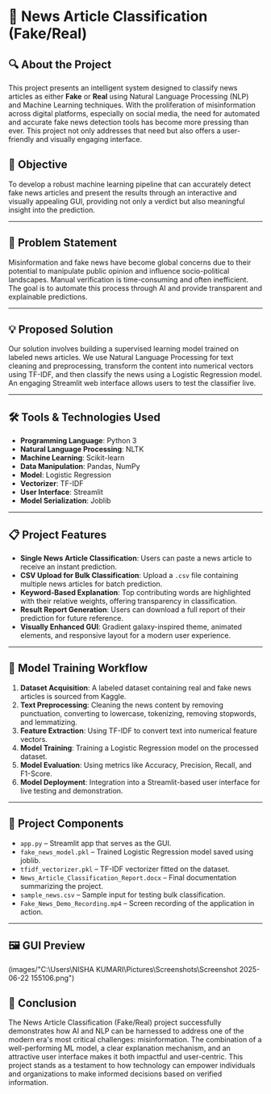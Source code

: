# 📰 News Article Classification (Fake/Real)

## 🔍 About the Project

This project presents an intelligent system designed to classify news articles as either **Fake** or **Real** using Natural Language Processing (NLP) and Machine Learning techniques. With the proliferation of misinformation across digital platforms, especially on social media, the need for automated and accurate fake news detection tools has become more pressing than ever. This project not only addresses that need but also offers a user-friendly and visually engaging interface.

## 🎯 Objective

To develop a robust machine learning pipeline that can accurately detect fake news articles and present the results through an interactive and visually appealing GUI, providing not only a verdict but also meaningful insight into the prediction.

---

## 🧠 Problem Statement

Misinformation and fake news have become global concerns due to their potential to manipulate public opinion and influence socio-political landscapes. Manual verification is time-consuming and often inefficient. The goal is to automate this process through AI and provide transparent and explainable predictions.

---

## 💡 Proposed Solution

Our solution involves building a supervised learning model trained on labeled news articles. We use Natural Language Processing for text cleaning and preprocessing, transform the content into numerical vectors using TF-IDF, and then classify the news using a Logistic Regression model. An engaging Streamlit web interface allows users to test the classifier live.

---

## 🛠️ Tools & Technologies Used

* **Programming Language**: Python 3
* **Natural Language Processing**: NLTK
* **Machine Learning**: Scikit-learn
* **Data Manipulation**: Pandas, NumPy
* **Model**: Logistic Regression
* **Vectorizer**: TF-IDF
* **User Interface**: Streamlit
* **Model Serialization**: Joblib

---

## 📋 Project Features

* **Single News Article Classification**: Users can paste a news article to receive an instant prediction.
* **CSV Upload for Bulk Classification**: Upload a `.csv` file containing multiple news articles for batch prediction.
* **Keyword-Based Explanation**: Top contributing words are highlighted with their relative weights, offering transparency in classification.
* **Result Report Generation**: Users can download a full report of their prediction for future reference.
* **Visually Enhanced GUI**: Gradient galaxy-inspired theme, animated elements, and responsive layout for a modern user experience.

---

## 🧪 Model Training Workflow

1. **Dataset Acquisition**: A labeled dataset containing real and fake news articles is sourced from Kaggle.
2. **Text Preprocessing**: Cleaning the news content by removing punctuation, converting to lowercase, tokenizing, removing stopwords, and lemmatizing.
3. **Feature Extraction**: Using TF-IDF to convert text into numerical feature vectors.
4. **Model Training**: Training a Logistic Regression model on the processed dataset.
5. **Model Evaluation**: Using metrics like Accuracy, Precision, Recall, and F1-Score.
6. **Model Deployment**: Integration into a Streamlit-based user interface for live testing and demonstration.

---

## 📁 Project Components

* `app.py` – Streamlit app that serves as the GUI.
* `fake_news_model.pkl` – Trained Logistic Regression model saved using joblib.
* `tfidf_vectorizer.pkl` – TF-IDF vectorizer fitted on the dataset.
* `News_Article_Classification_Report.docx` – Final documentation summarizing the project.
* `sample_news.csv` – Sample input for testing bulk classification.
* `Fake_News_Demo_Recording.mp4` – Screen recording of the application in action.

---

## 🖼️ GUI Preview

(images/"C:\Users\NISHA KUMARI\Pictures\Screenshots\Screenshot 2025-06-22 155106.png")


## 📌 Conclusion

The News Article Classification (Fake/Real) project successfully demonstrates how AI and NLP can be harnessed to address one of the modern era's most critical challenges: misinformation. The combination of a well-performing ML model, a clear explanation mechanism, and an attractive user interface makes it both impactful and user-centric. This project stands as a testament to how technology can empower individuals and organizations to make informed decisions based on verified information.


